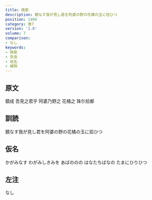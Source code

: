 ```yaml
---
title: 挽歌
description: 鏡なす我が見し君を阿婆の野の花橘の玉に拾ひつ
position: 1404
category: 巻7
version: '1.0'
volume: 7
comparison:
- なし
keywords:
- 挽歌
- 奈良
- 地名
- 植物
---
```


## 原文

鏡成 吾見之君乎 阿婆乃野之 花橘之 珠尓拾都

## 訓読

鏡なす我が見し君を阿婆の野の花橘の玉に拾ひつ

## 仮名

かがみなす わがみしきみを あばののの はなたちばなの たまにひりひつ

## 左注

なし
